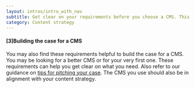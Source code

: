 ```yaml
---
layout: intros/intro_with_nav
subtitle: Get clear on your requirements before you choose a CMS. This guide will help you to frame your questions about which type of CMS you need to suit your purposes.
category: Content strategy
---
```

#### [3]Building the case for a CMS
You may also find these requirements helpful to build the case for a CMS. You may be looking for a better CMS or for your very first one. These requirements can help you get clear on what you need. Also refer to our guidance on [tips for pitching your case](/content-strategy/start-content-strategy/tips-pitching-case/). The CMS you use should also be in alignment with your content strategy.